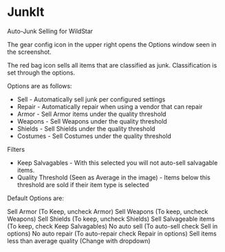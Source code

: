 JunkIt
======

Auto-Junk Selling for WildStar

The gear config icon in the upper right opens the Options window seen in the screenshot.

The red bag icon sells all items that are classified as junk.  Classification is set through the options.

Options are as follows:

* Sell - Automatically sell junk per configured settings
* Repair - Automatically repair when using a vendor that can repair
* Armor - Sell Armor items under the quality threshold
* Weapons - Sell Weapons under the quality threshold
* Shields - Sell Shields under the quality threshold
* Costumes - Sell Costumes under the quality threshold

Filters
* Keep Salvagables - With this selected you will not auto-sell salvagable items.
* Quality Threshold (Seen as Average in the image) - Items below this threshold are sold if their item type is selected


Default Options are:


Sell Armor (To Keep, uncheck Armor)
Sell Weapons (To keep, uncheck Weapons)
Sell Shields (To keep, uncheck Shields)
Sell Salvageable items (To keep, check Keep Salvagables)
No auto sell (To auto-sell check Sell in options)
No auto repair (To auto-repair check Repair in options)
Sell items less than average quality (Change with dropdown)